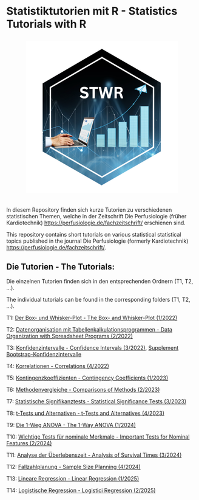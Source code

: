 # Statistiktutorien mit R - Statistics Tutorials with R <p align="center"><img src="hex-STWR.png" width="400"></p>

In diesem Repository finden sich kurze Tutorien zu verschiedenen statistischen Themen, 
welche in der Zeitschrift Die Perfusiologie (früher Kardiotechnik) 
<https://perfusiologie.de/fachzeitschrift/> erschienen sind.

This repository contains short tutorials on various statistical statistical topics 
published in the journal Die Perfusiologie (formerly Kardiotechnik) <https://perfusiologie.de/fachzeitschrift/>.


## Die Tutorien - The Tutorials:

Die einzelnen Tutorien finden sich in den entsprechenden Ordnern (T1, T2, ...).

The individual tutorials can be found in the corresponding folders (T1, T2, ...).


T1: [Der Box- und Whisker-Plot - The Box- and Whisker-Plot (1/2022)](https://perfusiologie.de/publikationen/statistik-teil-1-der-box-und-whisker-plot/)

T2: [Datenorganisation mit Tabellenkalkulationsprogrammen - Data Organization with Spreadsheet Programs (2/2022)](https://perfusiologie.de/publikationen/statistik-teil-2-datenorganisation-mit-tabellenkalkulationsprogrammen/)

T3: [Konfidenzintervalle - Confidence Intervals (3/2022)](https://perfusiologie.de/publikationen/statistik-teil-3-konfidenzintervalle/), [Supplement Bootstrap-Konfidenzintervalle](https://dgfkt.de/wp-content/uploads/Supplement-3-22.pdf)

T4: [Korrelationen - Correlations (4/2022)](https://perfusiologie.de/publikationen/statistik-teil-4-korrelationen/)

T5: [Kontingenzkoeffizienten - Contingency Coefficients (1/2023)](https://perfusiologie.de/publikationen/statistik-teil-5-kontingenzkoeffizienten/)

T6: [Methodenvergleiche - Comparisons of Methods (2/2023)](https://perfusiologie.de/publikationen/statistik-teil-6-methodenvergleiche/)

T7: [Statistische Signifikanztests - Statistical Significance Tests (3/2023)](https://perfusiologie.de/publikationen/statistik-teil-7-statistische-signifikanztests/)

T8: [t-Tests und Alternativen - t-Tests and Alternatives (4/2023)](https://perfusiologie.de/publikationen/statistik-teil-8-t-tests-und-alternativen/)

T9: [Die 1-Weg ANOVA - The 1-Way ANOVA (1/2024)](https://perfusiologie.de/publikationen/statistik-teil-9-die-1-weg-anova/)

T10: [Wichtige Tests für nominale Merkmale - Important Tests for Nominal Features (2/2024)](https://perfusiologie.de/publikationen/statistik-teil-10-wichtige-tests-fuer-nominale-merkmale/)

T11: [Analyse der Überlebenszeit - Analysis of Survival Times (3/2024)](https://perfusiologie.de/publikationen/statistik-teil-11-analyse-der-ueberlebenszeit-tutorial-3-2024/)

T12: [Fallzahlplanung - Sample Size Planning (4/2024)](https://perfusiologie.de/publikationen/statistik-teil-12-fallzahlplanung/)

T13: [Lineare Regression - Linear Regression (1/2025)](https://perfusiologie.de/publikationen/statistik-teil-13-lineare-regression/)

T14: [Logistische Regression - Logistici Regression (2/2025)](https://perfusiologie.de/publikationen/statistik-teil-14-logistische-regression/)
